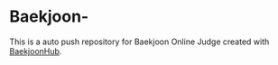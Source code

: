 # Baekjoon-
This is a auto push repository for Baekjoon Online Judge created with [BaekjoonHub](https://github.com/BaekjoonHub/BaekjoonHub).
